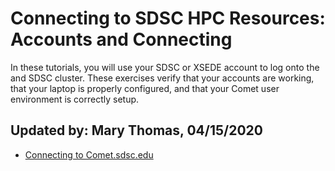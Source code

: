 # Connecting to SDSC HPC Resources: Accounts and Connecting
In these tutorials, you will use your SDSC or XSEDE account to log onto the and SDSC cluster. These exercises verify that your accounts are working, that your laptop is properly configured, and that your Comet user environment is correctly setup.

## Updated by: Mary Thomas,  04/15/2020

* [Connecting to Comet.sdsc.edu](./connect-to-comet.md)


